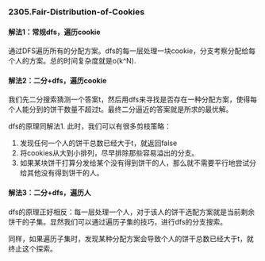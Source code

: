 ### 2305.Fair-Distribution-of-Cookies

#### 解法1：常规dfs，遍历cookie
通过DFS遍历所有的分配方案。dfs的每一层处理一块cookie，分支考察分配给每个人的方案。总的时间复杂度就是o(k^N). 

#### 解法2：二分+dfs，遍历cookie
我们先二分搜索猜测一个答案t，然后用dfs来寻找是否存在一种分配方案，使得每个人能分到的饼干数量不超过t。最终二分逼近的答案就是所求的最优解。

dfs的原理同解法1. 此时，我们可以有很多剪枝策略：
1. 发现任何一个人的饼干总数已经大于t，就返回false
2. 将cookies从大到小排列，尽早排除那些容易溢出的分支。
3. 如果某块饼干打算分发给某个没有得到饼干的人，那么就不需要平行地尝试分给其他没有得到饼干的人。

#### 解法3：二分+dfs，遍历人
dfs的原理正好相反：每一层处理一个人，对于该人的饼干选配方案就是当前剩余饼干的子集。显然我们可以通过遍历子集的技巧，进行dfs的分支搜索。

同样，如果遍历子集时，发现某种分配方案会导致个人的饼干总数已经大于t，就终止这个探索。
